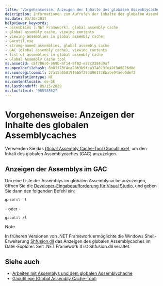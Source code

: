 ```yaml
---
title: 'Vorgehensweise: Anzeigen der Inhalte des globalen Assemblycaches'
description: Informationen zum Aufrufen der Inhalte des globalen Assemblycache in .NET mithilfe des Global Assembly Cache-Tools (gacutil.exe).
ms.date: 03/30/2017
helpviewer_keywords:
- assemblies [.NET Framework], global assembly cache
- global assembly cache, viewing contents
- viewing assemblies in global assembly cache
- Gacutil.exe
- strong-named assemblies, global assembly cache
- GAC (global assembly cache), viewing contents
- list of assemblies in global assembly cache
- Global Assembly Cache tool
ms.assetid: c5f786a0-969b-4f14-9f02-e77c3384d9af
ms.openlocfilehash: 8b81f78f4ea28b3b9fca374029fe49f809826d8e
ms.sourcegitcommit: 27a15a55019f6b5f2733961738babe94aec0def3
ms.translationtype: HT
ms.contentlocale: de-DE
ms.lasthandoff: 09/15/2020
ms.locfileid: "90558562"
---
```

# <a name="how-to-view-the-contents-of-the-global-assembly-cache"></a>Vorgehensweise: Anzeigen der Inhalte des globalen Assemblycaches

Verwenden Sie das [Global Assembly Cache-Tool (Gacutil.exe)](../tools/gacutil-exe-gac-tool.md), um den Inhalt des globalen Assemblycaches (GAC) anzuzeigen.

## <a name="view-the-assemblies-in-the-gac"></a>Anzeigen der Assemblys im GAC

Um eine Liste der Assemblys im globalen Assemblycache anzuzeigen, öffnen Sie die [Developer-Eingabeaufforderung für Visual Studio](../tools/developer-command-prompt-for-vs.md), und geben Sie dann den folgenden Befehl ein:

```shell
gacutil -l
```

- oder -

```shell
gacutil /l
```

> [!NOTE]
> In früheren Versionen von .NET Framework ermöglichte die Windows Shell-Erweiterung [Shfusion.dll](/previous-versions/dotnet/netframework-4.0/34149zk3(v=vs.100)) das Anzeigen des globalen Assemblycaches im Datei-Explorer. Seit .NET Framework 4 ist Shfusion.dll veraltet.

## <a name="see-also"></a>Siehe auch

- [Arbeiten mit Assemblys und dem globalen Assemblychache](working-with-assemblies-and-the-gac.md)
- [Gacutil.exe (Global Assembly Cache-Tool)](../tools/gacutil-exe-gac-tool.md)
